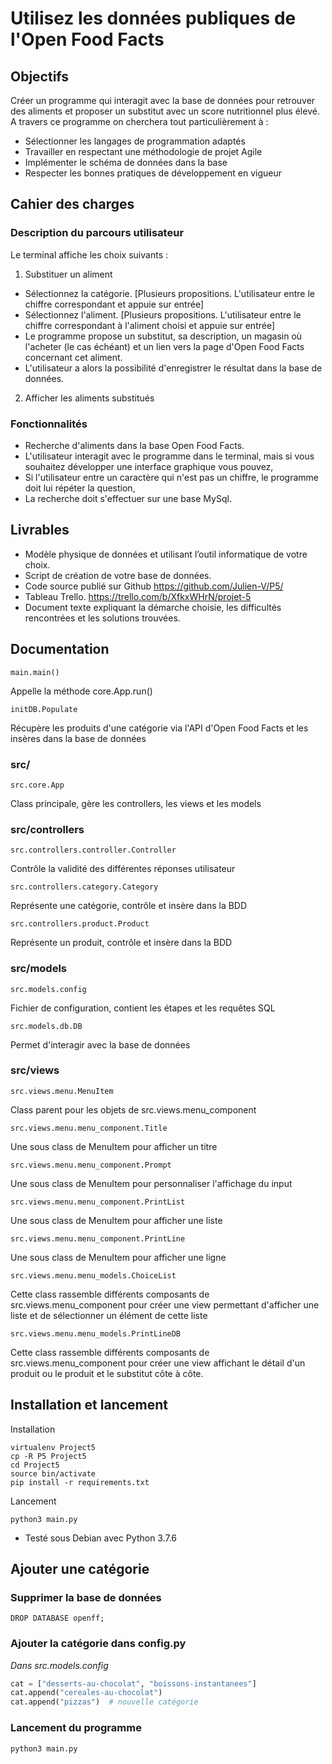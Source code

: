 # Utilisez les données publiques de l'Open Food Facts

## Objectifs

Créer un programme qui interagit avec la base de données pour retrouver des aliments et proposer un substitut avec un score nutritionnel plus élevé.
A travers ce programme on cherchera tout particulièrement à :
* Sélectionner les langages de programmation adaptés
* Travailler en respectant une méthodologie de projet Agile
* Implémenter le schéma de données dans la base
* Respecter les bonnes pratiques de développement en vigueur

## Cahier des charges

### Description du parcours utilisateur

Le terminal affiche les choix suivants :

1. Substituer un aliment

* Sélectionnez la catégorie. [Plusieurs propositions. L'utilisateur entre le chiffre correspondant et appuie sur entrée]
* Sélectionnez l'aliment.
[Plusieurs propositions. L'utilisateur entre le chiffre correspondant à l'aliment choisi et appuie sur entrée]
* Le programme propose un substitut, sa description, un magasin où l'acheter (le cas échéant) et un lien vers la page d'Open Food Facts concernant cet aliment.
* L'utilisateur a alors la possibilité d'enregistrer le résultat dans la base de données.

2. Afficher les aliments substitués


 

### Fonctionnalités
* Recherche d'aliments dans la base Open Food Facts.
* L'utilisateur interagit avec le programme dans le terminal, mais si vous souhaitez développer une interface graphique vous pouvez,
* Si l'utilisateur entre un caractère qui n'est pas un chiffre, le programme doit lui répéter la question,
* La recherche doit s'effectuer sur une base MySql.

## Livrables

* Modèle physique de données et utilisant l’outil informatique de votre choix.
* Script de création de votre base de données.
* Code source publié sur Github https://github.com/Julien-V/P5/
* Tableau Trello. https://trello.com/b/XfkxWHrN/projet-5
* Document texte expliquant la démarche choisie, les difficultés rencontrées et les solutions trouvées.



## Documentation

`main.main()`

Appelle la méthode core.App.run()

`initDB.Populate`

Récupère les produits d'une catégorie via l'API d'Open Food Facts et les insères dans la base de données

### src/

`src.core.App`

Class principale, gère les controllers, les views et les models

### src/controllers

`src.controllers.controller.Controller`

Contrôle la validité des différentes réponses utilisateur

`src.controllers.category.Category`

Représente une catégorie, contrôle et insère dans la BDD

`src.controllers.product.Product`

Représente un produit, contrôle et insère dans la BDD
### src/models

`src.models.config`

Fichier de configuration, contient les étapes et les requêtes SQL

`src.models.db.DB`

Permet d'interagir avec la base de données
### src/views

`src.views.menu.MenuItem`

Class parent pour les objets de src.views.menu_component

`src.views.menu.menu_component.Title`

Une sous class de MenuItem pour afficher un titre

`src.views.menu.menu_component.Prompt`

Une sous class de MenuItem pour personnaliser l'affichage du input

`src.views.menu.menu_component.PrintList`

Une sous class de MenuItem pour afficher une liste

`src.views.menu.menu_component.PrintLine`

Une sous class de MenuItem pour afficher une ligne

`src.views.menu.menu_models.ChoiceList`

Cette class rassemble différents composants de src.views.menu_component pour créer une view permettant d'afficher une liste et de sélectionner un élément de cette liste

`src.views.menu.menu_models.PrintLineDB`

Cette class rassemble différents composants de src.views.menu_component pour créer une view affichant le détail d'un produit ou le produit et le substitut côte à côte.



## Installation et lancement

Installation
```
virtualenv Project5
cp -R P5 Project5
cd Project5
source bin/activate
pip install -r requirements.txt
```
Lancement
```
python3 main.py
```

* Testé sous Debian avec Python 3.7.6

## Ajouter une catégorie
### Supprimer la base de données
```
DROP DATABASE openff;
```
### Ajouter la catégorie dans config.py
_Dans src.models.config_
```python
cat = ["desserts-au-chocolat", "boissons-instantanees"]
cat.append("cereales-au-chocolat")
cat.append("pizzas")  # nouvelle catégorie
```
### Lancement du programme
```
python3 main.py
```


